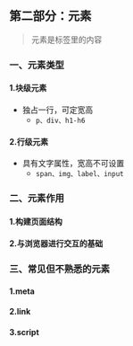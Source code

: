 ## 第二部分：元素
> 元素是标签里的内容
### 一、元素类型
#### 1.块级元素
* 独占一行，可定宽高
  * `p、div、h1-h6`
#### 2.行级元素
* 具有文字属性，宽高不可设置
  * `span、img、label、input`
### 二、元素作用
#### 1.构建页面结构
#### 2.与浏览器进行交互的基础
### 三、常见但不熟悉的元素
#### 1.meta

#### 2.link
#### 3.script